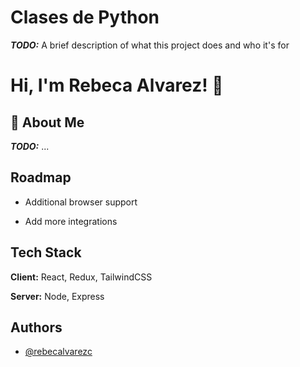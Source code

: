# Clases de Python

**_TODO:_** A brief description of what this project does and who it's for

# Hi, I'm Rebeca Alvarez! 👋

## 🚀 About Me

**_TODO:_** ...

## Roadmap

- Additional browser support

- Add more integrations

## Tech Stack

**Client:** React, Redux, TailwindCSS

**Server:** Node, Express

## Authors

- [@rebecalvarezc](https://www.github.com/rebecalvarezc)

  